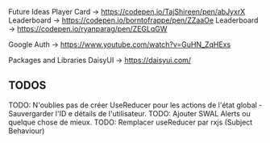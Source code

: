 Future Ideas
Player Card -> https://codepen.io/TajShireen/pen/abJyxrX
Leaderboard -> https://codepen.io/borntofrappe/pen/ZZaaOe
Leaderboard -> https://codepen.io/ryanparag/pen/ZEGLqGW

Google Auth -> https://www.youtube.com/watch?v=GuHN_ZqHExs

Packages and Libraries
DaisyUI -> https://daisyui.com/

## TODOS

TODO: N'oublies pas de créer UseReducer pour les actions de l'état global - Sauvergarder l'ID e détails de l'utilisateur.
TODO: Ajouter SWAL Alerts ou quelque chose de mieux.
TODO: Remplacer useReducer par rxjs (Subject Behaviour)